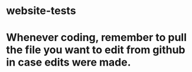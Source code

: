 # website-tests
# Whenever coding, remember to pull the file you want to edit from github in case edits were made.
